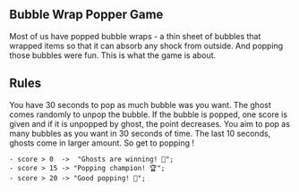 ## Bubble Wrap Popper Game

Most of us have popped bubble wraps - a thin sheet of bubbles that wrapped items so that it can absorb any shock from outside. And popping those bubbles were fun. This is what the game is about.

## Rules
You have 30 seconds to pop as much bubble was you want. The ghost comes randomly to unpop the bubble. If the bubble is popped, one score is given and if it is unpopped by ghost, the point decreases. You aim to pop as many bubbles as you want in 30 seconds of time. The last 10 seconds, ghosts come in larger amount. So get to popping !
    
    - score > 0  ->  "Ghosts are winning! 👻";
    - score > 15 -> "Popping champion! 🏆";
    - score > 20 -> "Good popping! 💪";